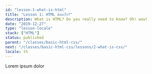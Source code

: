 ```yaml
---
id: "lesson-1-what-is-html"
title: "Lesson 1: HTML คืออะไร?"
description: What is HTML? Do you really need to know? Oh! wow!
date: "2019-12-27"
type: "lesson-locale"
stack: ["HTML"]
status: published
parent: "/classes/basic-html-css/"
next: "/classes/basic-html-css/lessons/2-what-is-css/"
locale: th
---
```


Lorem ipsum dolor